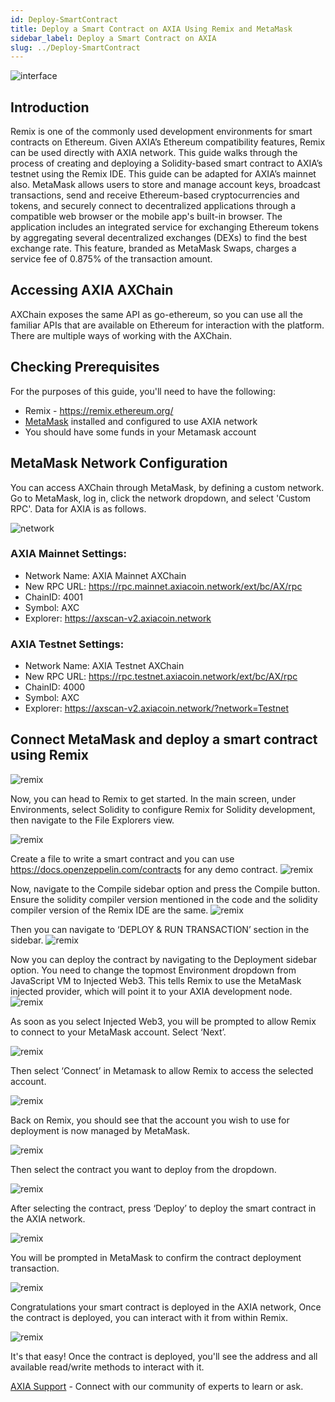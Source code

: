 ```yaml
---
id: Deploy-SmartContract
title: Deploy a Smart Contract on AXIA Using Remix and MetaMask
sidebar_label: Deploy a Smart Contract on AXIA
slug: ../Deploy-SmartContract
---
```


![interface](../assets/smart-contract/axia-eth.png)

## Introduction
Remix is one of the commonly used development environments for smart contracts on Ethereum. Given AXIA’s Ethereum compatibility features, Remix can be used directly with AXIA network.
This guide walks through the process of creating and deploying a Solidity-based smart contract to AXIA’s testnet using the Remix IDE. This guide can be adapted for AXIA’s mainnet also. 
MetaMask allows users to store and manage account keys, broadcast transactions, send and receive Ethereum-based cryptocurrencies and tokens, and securely connect to decentralized applications through a compatible web browser or the mobile app's built-in browser.
The application includes an integrated service for exchanging Ethereum tokens by aggregating several decentralized exchanges (DEXs) to find the best exchange rate. This feature, branded as MetaMask Swaps, charges a service fee of 0.875% of the transaction amount.

## Accessing AXIA AXChain​
AXChain exposes the same API as go-ethereum, so you can use all the familiar APIs that are available on Ethereum for interaction with the platform.
There are multiple ways of working with the AXChain.

 
 
## Checking Prerequisites
For the purposes of this guide, you'll need to have the following:

* Remix - https://remix.ethereum.org/
* [MetaMask](https://metamask.io/) installed and configured to use AXIA network
* You should have some funds in your Metamask account

## MetaMask​ Network Configuration
You can access AXChain through MetaMask, by defining a custom network. Go to MetaMask, log in, click the network dropdown, and select 'Custom RPC'. Data for AXIA is as follows.

![network](../assets/smart-contract/sc1.png)

### AXIA Mainnet Settings:​
* Network Name: AXIA Mainnet AXChain
* New RPC URL: https://rpc.mainnet.axiacoin.network/ext/bc/AX/rpc
* ChainID: 4001
* Symbol: AXC
* Explorer: https://axscan-v2.axiacoin.network

### AXIA Testnet Settings:​
* Network Name: AXIA Testnet AXChain
* New RPC URL: https://rpc.testnet.axiacoin.network/ext/bc/AX/rpc
* ChainID: 4000
* Symbol: AXC
* Explorer: https://axscan-v2.axiacoin.network/?network=Testnet

## Connect MetaMask and deploy a smart contract using Remix

![remix](../assets/smart-contract/sc0.png)

Now, you can head to Remix to get started. In the main screen, under Environments, select Solidity to configure Remix for Solidity development, then navigate to the File Explorers view.

![remix](../assets/smart-contract/sc2.png)

Create a file to write a smart contract and you can use https://docs.openzeppelin.com/contracts for any demo contract.
![remix](../assets/smart-contract/sc3.png)

Now, navigate to the Compile sidebar option and press the Compile button. Ensure the solidity compiler version mentioned in the code and the solidity compiler version of the Remix IDE are the same.
![remix](../assets/smart-contract/sc4.png)

Then you can navigate to ‘DEPLOY & RUN TRANSACTION’ section in the sidebar.
![remix](../assets/smart-contract/sc5.png)

Now you can deploy the contract by navigating to the Deployment sidebar option. You need to change the topmost Environment dropdown from JavaScript VM to Injected Web3. This tells Remix to use the MetaMask injected provider, which will point it to your AXIA development node. 
![remix](../assets/smart-contract/sc6.png)

As soon as you select Injected Web3, you will be prompted to allow Remix to connect to your MetaMask account. Select ‘Next’.

![remix](../assets/smart-contract/sc7.png)

Then select ‘Connect’ in Metamask to allow Remix to access the selected account.

![remix](../assets/smart-contract/sc8.png)

Back on Remix, you should see that the account you wish to use for deployment is now managed by MetaMask.

![remix](../assets/smart-contract/sc9.png)

Then select the contract you want to deploy from the dropdown.

![remix](../assets/smart-contract/sc10.png)

After selecting the contract, press ‘Deploy’ to deploy the smart contract in the AXIA network.

![remix](../assets/smart-contract/sc11.png)

You will be prompted in MetaMask to confirm the contract deployment transaction.

![remix](../assets/smart-contract/sc12.png)

Congratulations your smart contract is deployed in the AXIA network, Once the contract is deployed, you can interact with it from within Remix.

![remix](../assets/smart-contract/sc13.png)

It's that easy! Once the contract is deployed, you'll see the address and all available read/write methods to interact with it.


 [AXIA Support](https://discord.gg/axianetwork) - Connect with our community of experts to learn or ask.






